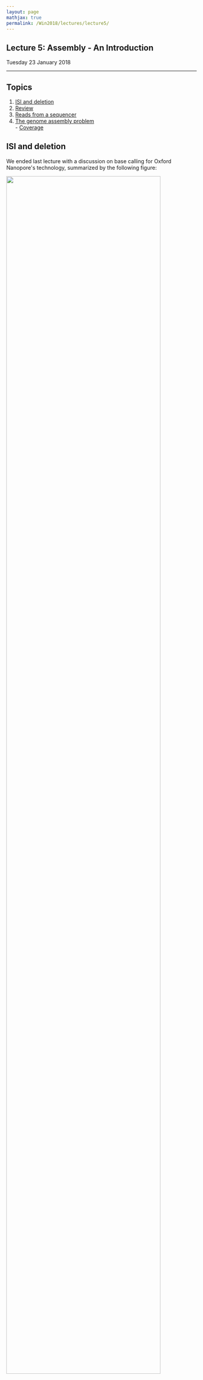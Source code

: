 ```yaml
---
layout: page
mathjax: true
permalink: /Win2018/lectures/lecture5/
---
```

## Lecture 5: Assembly - An Introduction

Tuesday 23 January 2018

-----------------

## Topics

1. <a href='#isi'>ISI and deletion</a>
2. <a href='#review'>Review</a>
3. <a href='#input'>Reads from a sequencer</a>   
4. <a href='#assembly'>The genome assembly problem</a>  
		- <a href='#coverage'> Coverage</a>

## <a id='isi'></a>ISI and deletion

We ended last lecture with a discussion on base calling for Oxford Nanopore's technology, summarized by the following figure:

<div class="fig figcenter fighighlight">
  <img src="/Win2018/assets/lecture4/nanopore_basecalling.png" width="90%">
  <div class="figcaption"> A block diagram view of nanopore basecalling. </div>
</div>

We have three sources of noise:

1. _context (intersymbol interference)_: each signal read from the nanopore is an aggregate from individual signals from multiple symbols
2. _indels (insertions and deletions)_: the strand does not pass through the pore at a constant speed
3. _technical_: measurement noise which we model as additive Gaussian zero-mean noise

Last time, we also discussed how we can decode a series of length-4 contexts (sliding 4-mer windows) using a trellis and the Viterbi algorithm. A point of confusion stemmed from how the algorithm would perform in the event of an indel. We will discuss the deletion event in more detail. Without a deletion, each initial context can transition to one of four states (e.g. AAAA, AAAC, AAAG, AAAT for the initial context AAAA). Each intermediate trellis stage contains $$4^4 = 2^8$$ stages, and each node at stage $$i$$ will have 4 outgoing edges connecting the node to stage $$i+1$$. For a deletion event, we can add stages AATA, AATC, etc. to account for other 4-mer contexts that AAAA can transition to. In other words, we simply need to add more edges to the trellis. Running Viterbi now will result in a sequence that's 1 longer than the number of intervals estimated from the analog signal.

Perhaps counterintuitively, the ISI due to the context can be useful (see Question II part 5 on [assignment 1](/Win2018/assignments/assignment1/)). If we miss a base, we have 3 contexts that contain information about the base.

## <a id='review'></a>Review

So far in the course, we have discussed three different technologies in detail: second-generation sequencing (Illumina), Oxford Nanopore, and PacBio.

| -- | --: | --: | --: |
| | Second gen. (Illumina) | Oxford Nanopore (MinIon) | PacBio |
| -- | --: | --: | --: |
| read length (bases) | 100-500 | 10K-100K | 10K-20K |
| error rates | < 1% | 10-15% | 10-15% |
| speed (time/base) | 6 mins/base/strand | 250 bases/s | 3 bases/s |
| # of reads in parallel | $$10^9$$ | 2000 | 150K |
| throughput (total # of bases/s)| 3M | 500K | 450K |

## <a id='input'></a>Reads from a sequencer

We have already gone through a high-level description of the roles of the sequencer and the base caller and how these are achieved in practice. Assuming that these stages are completed successfully, their output would be hundreds of millions to billions of erroneous reads. This information is usually provided to us in the format of a `FASTQ` file in which $$Q$$ stands for the quality score associated to each base:

$$Q = -10\log_{10} P_e.$$

$$P_e$$ is the probability of error calculated in the base calling stage. The next phase in the pipeline is to reconstruct the original sequence from read data.

<div class="fig figcenter fighighlight">
  <img src="/Win2018/assets/lecture5/diagram.png" width="90%">
  <div class="figcaption"> System level diagram for estimating a DNA sequence using high-throughput sequencing. </div>
</div>

## <a id='assembly'></a>The genome assembly problem

The genome assembly problem is the following: Given reads coming
from a sequence, how does one reconstruct the sequence? There are two relevant flavors of this problem.

1. **reference-based assembly**: reconstructing the genome while leveraging side information from a reference, such as an already-assembled genome. This is useful for _SNP calling_, or the process of determining which individual bases of an organism's genome is different from the reference
2. **de novo assembly**: reconstructing the genome from just the reads. This is relevant in cancer and when a previously unsequenced organism is sequenced for the first time

We will focus mainly on de novo assembly, and we will attempt to answer the following questions:

- How many reads do we need to assemble?
- How do we design efficient assembly algorithms that can operate with the minimum number of reads and read length?

### <a id='coverage'></a>Coverage

Starting with some notation, let  

$$
\begin{align*}
G &= \text{Length of the genome},\\
L &= \text{Read length},\\
N &= \text{Number of reads}.
\end{align*}
$$

We assume that $$L$$ is fixed. We first derive a relationship between the above three values that would result in successful assembly. Since $$L$$ and $$G$$ are fixed with our choice of experiment and technology, we need to choose $$N$$ (i.e. "How much sequencing do I need to do?"). Intuitively, the reads must cover the entire genome, and each base has to be covered by at least 1 read. Therefore $$ LN > G $$ or $$ N > G/L $$. In order to achieve this lower bound, we need to have all $$ LN $$ reads aligning perfectly without overlap, which is highly unlikely.

It turns out that if we let $$\epsilon$$ represent the probability of not achieving full genome coverage, then

$$ N \geq \frac{G}{L} \ln \frac{G}{\epsilon}. $$

If this condition is met, then we have achieved coverage with probability $$\geq 1-\epsilon$$. This result is more stringent than our previous bound due to the $$\ln (G/\epsilon) $$ term, which is greater than 1.

In isolation, $$N$$ is not too informative. For a particular sequencing experiment, $$N = $$ 100 million reads could be large or small depending on the size of the genome and the length of each read. Because the reads are random, some bases will be covered more often than other bases. Therefore rather than using $$N$$, we are instead interested in the _coverage depth_, or the average coverage per base, which is described by

$$
c = \frac{NL}{G} \geq \ln \frac{G}{\epsilon}.
$$

As an example, if the genome of interest is about one billion base pairs long, then we need at least $$25$$x coverage depth since $$G=10^9;\epsilon=0.01\Rightarrow c=25.328\ \ $$. The number of reads covering a position is exactly binomial with parameters $$\left(N, \frac{L}{G}\right)$$. Note that $$\frac{L}{G}$$ is quite small, and therefore the number of reads can be approximated with a Poisson distribution with mean $$c= \frac{NL}{G} \ $$.

As a parting thought, we observe that this condition holds for every $$L$$. Suppose $$L = 1$$ (each read is only 1 base long). The condition in its current form states that we can assemble if we have a large enough $$N$$, but intuitively this is wrong. We will address this next lecture.
